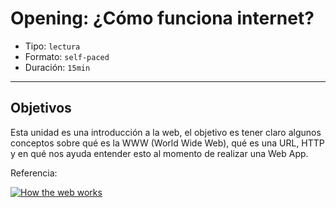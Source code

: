 # Opening: ¿Cómo funciona internet?

- Tipo: `lectura`
- Formato: `self-paced`
- Duración: `15min`

***

## Objetivos

Esta unidad es una introducción a la web, el objetivo es tener claro algunos 
conceptos sobre qué es la WWW (World Wide Web), qué es una  URL, HTTP y en 
qué nos ayuda entender esto al momento de realizar una Web App.

Referencia: 

[![How the web works](https://img.youtube.com/vi/AkjMCbSvTto/0.jpg)](https://youtu.be/AkjMCbSvTto)
